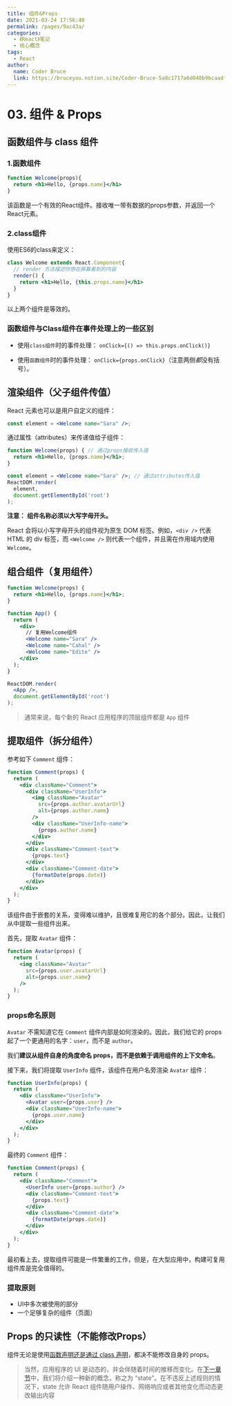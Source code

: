 ```yaml
---
title: 组件&Props
date: 2021-03-24 17:56:40
permalink: /pages/9ac43a/
categories: 
  - 《React》笔记
  - 核心概念
tags: 
  - React
author: 
  name: Coder Bruce
  link: https://bruceyou.notion.site/Coder-Bruce-5a8c1717a6d048b9bcaadf95281f1159
---
```


# 03. 组件 & Props

## 函数组件与 class 组件

### 1.函数组件

```jsx
function Welcome(props){
  return <h1>Hello, {props.name}</h1>
}
```

该函数是一个有效的React组件。接收唯一带有数据的props参数，并返回一个React元素。



### 2.class组件

使用ES6的class来定义：

```jsx
class Welcome extends React.Component{
  // render 方法描述你想在屏幕看到的内容
  render() {
    return <h1>Hello, {this.props.name}</h1>
  }
}
```

以上两个组件是等效的。



### 函数组件与Class组件在事件处理上的一些区别

- 使用`class组件`时的事件处理： `onClick={() => this.props.onClick()}` 

- 使用`函数组件`时的事件处理： `onClick={props.onClick}`（注意两侧*都*没有括号）。





## 渲染组件（父子组件传值）

React 元素也可以是用户自定义的组件：

```jsx
const element = <Welcome name="Sara" />;
```

通过属性（attributes）来传递值给子组件：

```jsx
function Welcome(props) { // 通过props接收传入值
  return <h1>Hello, {props.name}</h1>;
}

const element = <Welcome name="Sara" />; // 通过attributes传入值
ReactDOM.render(
  element,
  document.getElementById('root')
);
```



**注意：** **组件名称必须以大写字母开头。**

React 会将以小写字母开头的组件视为原生 DOM 标签。例如，`<div />` 代表 HTML 的 div 标签，而 `<Welcome />` 则代表一个组件，并且需在作用域内使用 `Welcome`。



## 组合组件（复用组件）

```jsx
function Welcome(props) {
  return <h1>Hello, {props.name}</h1>;
}

function App() {
  return (
    <div>
      // 复用Welcome组件
      <Welcome name="Sara" />
      <Welcome name="Cahal" />
      <Welcome name="Edite" />
    </div>
  );
}

ReactDOM.render(
  <App />,
  document.getElementById('root')
);
```

> 通常来说，每个新的 React 应用程序的顶层组件都是 `App` 组件



## 提取组件（拆分组件）

参考如下 `Comment` 组件：

```jsx
function Comment(props) {
  return (
    <div className="Comment">
      <div className="UserInfo">
        <img className="Avatar"
          src={props.author.avatarUrl}
          alt={props.author.name}
        />
        <div className="UserInfo-name">
          {props.author.name}
        </div>
      </div>
      <div className="Comment-text">
        {props.text}
      </div>
      <div className="Comment-date">
        {formatDate(props.date)}
      </div>
    </div>
  );
}
```

该组件由于嵌套的关系，变得难以维护，且很难复用它的各个部分。因此，让我们从中提取一些组件出来。

首先，提取 `Avatar` 组件：

```jsx
function Avatar(props) {
  return (
    <img className="Avatar"
      src={props.user.avatarUrl}
      alt={props.user.name}
    />
  );
}
```

### props命名原则

`Avatar` 不需知道它在 `Comment` 组件内部是如何渲染的。因此，我们给它的 props 起了一个更通用的名字：`user`，而不是 `author`。

我们**建议从组件自身的角度命名 props，而不是依赖于调用组件的上下文命名**。



接下来，我们将提取 `UserInfo` 组件，该组件在用户名旁渲染 `Avatar` 组件：

```jsx
function UserInfo(props) {
  return (
    <div className="UserInfo">
      <Avatar user={props.user} />
      <div className="UserInfo-name">
        {props.user.name}
      </div>
    </div>
  );
}
```



最终的 `Comment` 组件：

```jsx
function Comment(props) {
  return (
    <div className="Comment">
      <UserInfo user={props.author} />
      <div className="Comment-text">
        {props.text}
      </div>
      <div className="Comment-date">
        {formatDate(props.date)}
      </div>
    </div>
  );
}
```



最初看上去，提取组件可能是一件繁重的工作，但是，在大型应用中，构建可复用组件库是完全值得的。

### 提取原则

- UI中多次被使用的部分
- 一个足够复杂的组件（页面）



## Props 的只读性（不能修改Props）

组件无论是使用[函数声明还是通过 class 声明](https://zh-hans.reactjs.org/docs/components-and-props.html#function-and-class-components)，都决不能修改自身的 props。

> 当然，应用程序的 UI 是动态的，并会伴随着时间的推移而变化。在[下一章节](https://zh-hans.reactjs.org/docs/state-and-lifecycle.html)中，我们将介绍一种新的概念，称之为 “state”。在不违反上述规则的情况下，state 允许 React 组件随用户操作、网络响应或者其他变化而动态更改输出内容
